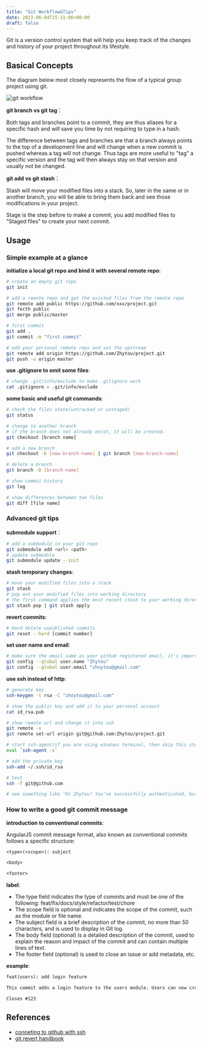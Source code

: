 ```yaml
---
title: "Git Workflow&Tips"
date: 2023-06-04T15:31:06+08:00
draft: false
---
```


Git is a version control system that will help you keep track of the changes and history of your project throughout its lifestyle.

## Basical Concepts

The diagram below most closely represents the flow of a typical group project using git.

![git workflow](https://res.cloudinary.com/practicaldev/image/fetch/s--M_fHUEqA--/c_limit%2Cf_auto%2Cfl_progressive%2Cq_auto%2Cw_880/https://thepracticaldev.s3.amazonaws.com/i/128hsgntnsu9bww0y8sz.png)

**git branch vs git tag**：

Both tags and branches point to a commit, they are thus aliases for a specific hash and will save you time by not requiring to type in a hash.

The difference between tags and branches are that a branch always points to the top of a development line and will change when a new commit is pushed whereas a tag will not change. Thus tags are more useful to "tag" a specific version and the tag will then always stay on that version and usually not be changed.

**git add vs git stash**：

Stash will move your modified files into a stack. So, later in the same or in another branch, you will be able to bring them back and see those modifications in your project.

Stage is the step before to make a commit, you add modified files to "Staged files" to create your next commit.

## Usage

### Simple example at a glance

**initialize a local git repo and bind it with several remote repo**:

``` bash
# create an empty git repo
git init

# add a remote repo and get the existed files from the remote repo
git remote add public https://github.com/xxx/project.git
git fecth public
git merge public/master

# first commit
git add .
git commit -m "first commit"

# add your personal remote repo and set the upstream 
git remote add origin https://github.com/Zhytou/project.git
git push -u origin master
```

**use .gitignore to omit some files**:

``` bash
# change .git/info/exclude to make .gitignore work
cat .gitignore > .git/info/exclude
```

**some basic and useful git commands**:

``` bash
# check the files state(untracked or unstaged)
git status

# change to another branch
# if the branch does not already exist, it will be created.
git checkout [branch name]

# add a new branch
git checkout -b [new-branch-name] | git branch [new-branch-name]

# delete a branch
git branch -D [branch-name]

# show commit history
git log

# show differences between two files
git diff [file name]
```

### Advanced git tips

**submodule support**：

``` bash
# add a submodule in your git repo
git submodule add <url> <path>
# update submodule
git submodule update --init
```

**stash temporary changes**:

``` bash
# move your modified files into a stack
git stash
# pop out your modified files into working directory
# the first command applies the most recent stash to your working directory and then removes it from the stash list, while the second one applies the most recent stash to your working directory, but does not remove it from the stash list. 
git stash pop | git stash apply
```

**revert commits**:

``` bash
# Hard delete unpublished commits
git reset --hard [commit number]
```

**set user name and email**:

``` bash
# make sure the email same as your github registered email, it's important to count your contribution
git config --global user.name "Zhytou"
git config --global user.email "zhoytou@gmail.com"
```

**use ssh instead of http**:

``` bash
# generate key
ssh-keygen -t rsa -C "zhoytou@gmail.com"

# show the public key and add it to your personal account
cat id_rsa.pub

# show remote url and change it into ssh
git remote -v
git remote set-url origin git@github.com:Zhytou/project.git

# start ssh-agent(if you are using windows terminal, then skip this step)
eval `ssh-agent -s`

# add the private key
ssh-add ~/.ssh/id_rsa

# test 
ssh -T git@github.com

# see something like "Hi Zhytou! You've successfully authenticated, but GitHub does not provide shell access", then you're ready to go
```

### How to write a good git commit message

**introduction to conventional commits**:

AngularJS commit message format, also known as conventional commits follows a specific structure:

``` txt
<type>(<scope>): subject

<body>

<footer>
```

**label**:

- The type field indicates the type of commits and must be one of the following: feat/fix/docs/style/refactor/test/chore
- The scope field is optional and indicates the scope of the commit, such as the module or file name.
- The subject field is a brief description of the commit, no more than 50 characters, and is used to display in Git log.
- The body field (optional) is a detailed description of the commit, used to explain the reason and impact of the commit and can contain multiple lines of text.
- The footer field (optional) is used to close an issue or add metadata, etc.

**example**:

``` txt
feat(users): add login feature

This commit adds a login feature to the users module. Users can now create accounts and log in to the application using their email address and password. This feature required changes to the user model and the addition of several new routes and templates.

Closes #123
```

## References

- [conneting to github with ssh](https://docs.github.com/en/authentication/connecting-to-github-with-ssh)
- [git revert handbook](https://git-scm.com/book/en/v2/Git-Tools-Advanced-Merging#_undoing_merges)
